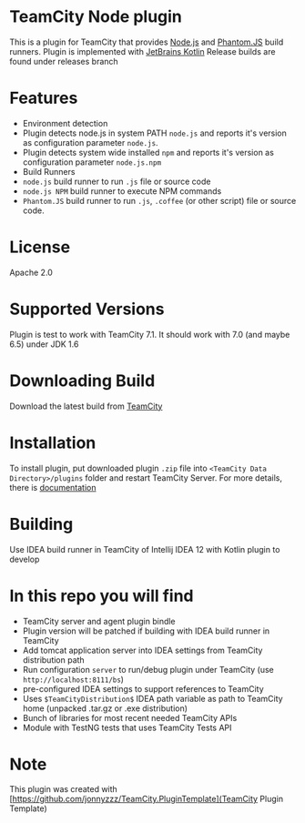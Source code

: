 TeamCity Node plugin
====================

This is a plugin for TeamCity that provides [Node.js](http://nodejs.org/) and [Phantom.JS](http://phantomjs.org) build runners. 
Plugin is implemented with [JetBrains Kotlin](http://kotlin.jetbrains.org/)
Release builds are found under releases branch

Features
========
- Environment detection
 - Plugin detects node.js in system PATH `node.js` and reports it's version as configuration parameter `node.js`.
 - Plugin detects system wide installed `npm` and reports it's version as configuration parameter `node.js.npm`
- Build Runners
 - `node.js` build runner to run `.js` file or source code
 - `node.js NPM` build runner to execute NPM commands
 - `Phantom.JS` build runner to run `.js`, `.coffee` (or other script) file or source code.


License
==========
Apache 2.0

Supported Versions
==================

Plugin is test to work with TeamCity 7.1. 
It should work with 7.0 (and maybe 6.5) under JDK 1.6

Downloading Build
=================

Download the latest build from [TeamCity](http://teamcity.jetbrains.com/viewType.html?buildTypeId=bt434) 

Installation
============
To install plugin, put downloaded plugin `.zip` file into `<TeamCity Data Directory>/plugins` folder and restart TeamCity Server. 
For more details, there is [documentation](http://confluence.jetbrains.net/display/TCD7/Installing+Additional+Plugins)


Building
=========

Use IDEA build runner in TeamCity of Intellij IDEA 12 with Kotlin plugin to develop

In this repo you will find
=============================
- TeamCity server and agent plugin bindle
- Plugin version will be patched if building with IDEA build runner in TeamCity
- Add tomcat application server into IDEA settings from TeamCity distribution path
- Run configuration `server` to run/debug plugin under TeamCity (use `http://localhost:8111/bs`)
- pre-configured IDEA settings to support references to TeamCity
- Uses `$TeamCityDistribution$` IDEA path variable as path to TeamCity home (unpacked .tar.gz or .exe distribution)
- Bunch of libraries for most recent needed TeamCity APIs
- Module with TestNG tests that uses TeamCity Tests API


Note
====

This plugin was created with [https://github.com/jonnyzzz/TeamCity.PluginTemplate](TeamCity Plugin Template)
